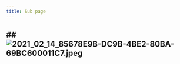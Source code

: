 ```yaml
---
title: Sub page
---
```


## ## ![2021_02_14_85678E9B-DC9B-4BE2-80BA-69BC600011C7.jpeg](https://cdn.logseq.com/%2F2ced21d5-4613-4500-9c50-ea987679aac5632f8c18-7c8c-408f-b162-8f280c3904012021_02_14_85678E9B-DC9B-4BE2-80BA-69BC600011C7.jpeg?Expires=4766882512&Signature=Qq-3H48mUIoRqK8PzpAthkmDn0ptbp3Ab9mMX8DI7Q9FBUo2DbFmWzYtukMQzg9WmZtYuT1Pb7SmZgDpZgpnSkbtYAlavX7QDR44RLCUJyBldLeXLmlJ9Msw70SB7UHbmnDsv0Xtp0~T9MauYZnjUVijQpshNK7W--xyuQSLhU-bAwhtdd~Up~MIdVYx0QZRs8XGGjQZw17r4enElffViL43wnMB~KV~kNBN3AYeBjAu7ADtmEDu8u9ZKdXj6EZyuwgiLuQV6laE4IxUtjW1ZRTnX2-aJ0ytOGsVR-N2BNB9QcZ7L9dRyZqPbx1fzsuijH7DynT8DN1xfaPOWyEgFg__&Key-Pair-Id=APKAJE5CCD6X7MP6PTEA) 
